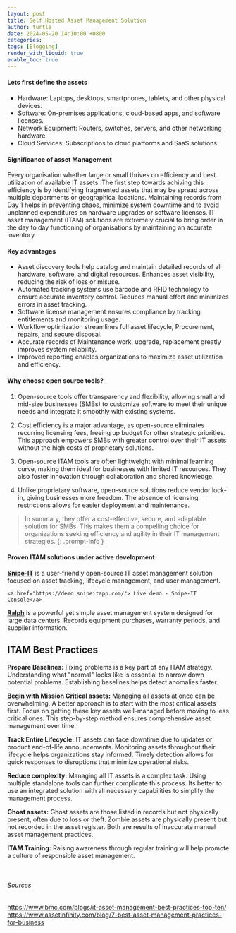 ```yaml
---
layout: post
title: Self Hosted Asset Management Solution
author: turtle
date: 2024-05-20 14:10:00 +0800
categories: 
tags: [Blogging]
render_with_liquid: true
enable_toc: true
---
```



<h4><b> Lets first define the assets </b></h4>

- Hardware: Laptops, desktops, smartphones, tablets, and other physical devices.
- Software: On-premises applications, cloud-based apps, and software licenses.
- Network Equipment: Routers, switches, servers, and other networking hardware.
- Cloud Services: Subscriptions to cloud platforms and SaaS solutions.

<h4><b> Significance of asset Management </b></h4>

Every organisation whether large or small thrives on efficiency and best utilization of available IT assets. The first step towards achiving this efficiency is by identifying fragmented assets that may be spread across multiple departments or geographical locations. Maintaining records from Day 1 helps in preventing chaos, minimize system downtime and to avoid unplanned expenditures on hardware upgrades or software licenses. IT asset management (ITAM) solutions are extremely crucial to bring order in the day to day functioning of organisations by maintaining an accurate inventory.

<h4><b> Key advantages </b></h4>

- Asset discovery tools help catalog and maintain detailed records of all hardware, software, and 
  digital resources. Enhances asset visibility, reducing the risk of loss or misuse.
- Automated tracking systems use barcode and RFID technology to ensure accurate inventory control. Reduces manual effort and minimizes errors in asset tracking.
- Software license management ensures compliance by tracking entitlements and monitoring usage.
- Workflow optimization streamlines full asset lifecycle, Procurement, repairs, and secure disposal.
- Accurate records of Maintenance work, upgrade, replacement greatly improves system reliability.
- Improved reporting enables organizations to maximize asset utilization and efficiency.

<h4><b> Why choose open source tools? </b></h4>

1. Open-source tools offer transparency and flexibility, allowing small and mid-size businesses (SMBs) to customize software to meet their unique needs and integrate it smoothly with existing systems.

2. Cost efficiency is a major advantage, as open-source eliminates recurring licensing fees, freeing up budget for other strategic priorities. This approach empowers SMBs with greater control over their IT assets without the high costs of proprietary solutions. 

3. Open-source ITAM tools are often lightweight with minimal learning curve, making them ideal for businesses with limited IT resources. They also foster innovation through collaboration and shared knowledge. 

4. Unlike proprietary software, open-source solutions reduce vendor lock-in, giving businesses more freedom. The absence of licensing restrictions allows for easier deployment and maintenance.

>  In summary, they offer a cost-effective, secure, and adaptable solution for SMBs. This makes them a compelling choice for organizations seeking efficiency and agility in their IT management strategies.
{: .prompt-info }

<h4><b> Proven ITAM solutions under active development </b></h4>

<b><a href="https://github.com/snipe/snipe-it" target="blank">Snipe-IT</a></b> is a user-friendly open-source IT asset management solution focused on asset tracking, lifecycle management, and user management.

    <a href="https://demo.snipeitapp.com/"> Live demo - Snipe-IT Console</a>

<b><a href="https://github.com/allegro/ralph/">Ralph</a></b> is a powerful yet simple asset management system designed for large data centers. Records equipment purchases, warranty periods, and supplier information.


<h2> ITAM Best Practices </h2>

<b>Prepare Baselines:</b> Fixing problems is a key part of any ITAM strategy. Understanding what "normal" looks like is essential to narrow down potential problems. Establishing baselines helps detect anomalies faster.

<b>Begin with Mission Critical assets:</b> Managing all assets at once can be overwhelming. A better approach is to start with the most critical assets first. Focus on getting these key assets well-managed before moving to less critical ones. This step-by-step method ensures comprehensive asset management over time.

<b>Track Entire Lifecycle:</b> IT assets can face downtime due to updates or product end-of-life announcements. Monitoring assets throughout their lifecycle helps organizations stay informed. Timely detection allows for quick responses to disruptions that minimize operational risks.

<b>Reduce complexity:</b> Managing all IT assets is a complex task. Using multiple standalone tools can further complicate this process. Its better to use an integrated solution with all necessary capabilities to simplify the management process.

<b>Ghost assets:</b> Ghost assets are those listed in records but not physically present, often due to loss or theft. Zombie assets are physically present but not recorded in the asset register. Both are results of inaccurate manual asset management practices.

<b>ITAM Training:</b> Raising awareness through regular training will help promote a culture of responsible asset management.

<br>

###### Sources

<https://www.bmc.com/blogs/it-asset-management-best-practices-top-ten/>
<https://www.assetinfinity.com/blog/7-best-asset-management-practices-for-business>






